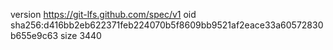 version https://git-lfs.github.com/spec/v1
oid sha256:d416bb2eb622371feb224070b5f8609bb9521af2eace33a60572830b655e9c63
size 3440
